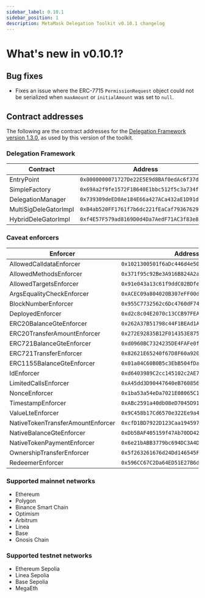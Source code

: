 ```yaml
---
sidebar_label: 0.10.1        
sidebar_position: 1
description: MetaMask Delegation Toolkit v0.10.1 changelog
---
```


# What's new in v0.10.1?

## Bug fixes

- Fixes an issue where the ERC-7715 `PermissionRequest` object could not be serialized when `maxAmount` or `initialAmount` was set to `null`.

## Contract addresses

The following are the contract addresses for the
[Delegation Framework version 1.3.0](https://github.com/MetaMask/delegation-framework/blob/v1.3.0/documents/Deployments.md),
as used by this version of the toolkit.

### Delegation Framework

| Contract | Address |
|----------|---------|
| EntryPoint | `0x0000000071727De22E5E9d8BAf0edAc6f37da032` |
| SimpleFactory | `0x69Aa2f9fe1572F1B640E1bbc512f5c3a734fc77c` |
| DelegationManager | `0x739309deED0Ae184E66a427ACa432aE1D91d022e` |
| MultiSigDeleGatorImpl | `0xB4ab520FF1761f7b6dc221fEaCaf79367629Ed12` |
| HybridDeleGatorImpl | `0xf4E57F579ad8169D0d4Da7AedF71AC3f83e8D2b4` |

### Caveat enforcers

| Enforcer | Address |
|----------|---------|
| AllowedCalldataEnforcer | `0x1021300501f6aDc446d4e506053F55a8a63cB1d7` |
| AllowedMethodsEnforcer | `0x371f95c92Be3A916B824A2aE086Ed6db7A6193Fb` |
| AllowedTargetsEnforcer | `0x91e043a13c61f9ddC02BDfe38dCA02A7F5b7Cc88` |
| ArgsEqualityCheckEnforcer | `0xACEC09a804020B307eFF00df9AAfb1Cf656DF9Cf` |
| BlockNumberEnforcer | `0x955C7732562c6Dc4760dF749440f3ab28F46F608` |
| DeployedEnforcer | `0xd2c8c04E2070c13CCB97FEAa25D1915676AAC191` |
| ERC20BalanceGteEnforcer | `0x262A37B51798c44F1BEAd1A076703E4488887b78` |
| ERC20TransferAmountEnforcer | `0x272E92835B12F014353E8754808C67682e9dddFA` |
| ERC721BalanceGteEnforcer | `0xd0960BC7324235DE4FAFe0f2eDCff64313220CC8` |
| ERC721TransferEnforcer | `0x82621E65240f67D8F60a920F709127743A8D20A9` |
| ERC1155BalanceGteEnforcer | `0x01a84C60B0B5c3EbB504fDa60a8236eB7e2D6655` |
| IdEnforcer | `0xd6403989C2cc145102c2AE76E70D1317947ef587` |
| LimitedCallsEnforcer | `0xA45dd3D90447640eB76085637132a74E18b310E3` |
| NonceEnforcer | `0x1ba53a54eDa7021E08065C1C1943bCE91e0FceA3` |
| TimestampEnforcer | `0xABc2591a40db08eD7045D91A29B3DBC33082DB54` |
| ValueLteEnforcer | `0x9C458b17Cd6570e322Ee9a4180b309dAFD08e24C` |
| NativeTokenTransferAmountEnforcer | `0xcfD1BD7922D123Caa194597BF7A0073899a284Df` |
| NativeBalanceGteEnforcer | `0xDb5BAF405159f47Ab70DD424021ef114A450E101` |
| NativeTokenPaymentEnforcer | `0x6e21bABB3779bc694DC3A4DCeB35C1ecC1d9087b` |
| OwnershipTransferEnforcer | `0x5f263261676d24Dd146545F22E485708900B2B83` |
| RedeemerEnforcer | `0x596CC67C2Da64ED51E27B6d61f46e3F687E9182d` |

### Supported mainnet networks
- Ethereum
- Polygon
- Binance Smart Chain
- Optimism
- Arbitrum
- Linea
- Base
- Gnosis Chain

### Supported testnet networks
- Ethereum Sepolia
- Linea Sepolia
- Base Sepolia
- MegaEth
